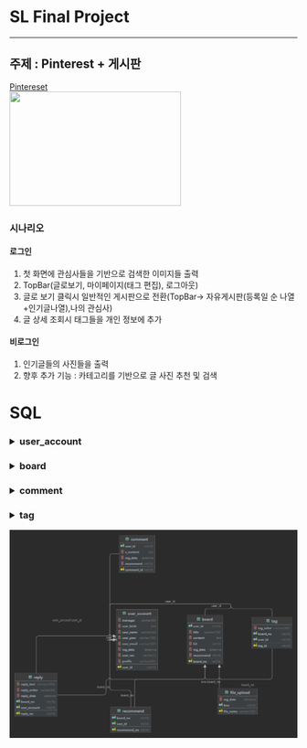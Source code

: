 SL Final Project
=========
<hr/>

## 주제 : Pinterest + 게시판
[Pintereset](https://www.pinterest.co.kr/)</br>
<img src="http://www.combridges.com/wp-content/uploads/2012/02/Pinterest.jpg" width="300px" height="200px">
### 시나리오  

#### 로그인
1. 첫 화면에 관심사들을 기반으로 검색한 이미지들 출력
2. TopBar(글로보기, 마이페이지(태그 편집), 로그아웃)
3. 글로 보기 클릭시 일반적인 게시판으로 전환(TopBar-> 자유게시판(등록일 순 나열+인기글나열),나의 관심사)
4. 글 상세 조회시 태그들을 개인 정보에 추가


#### 비로그인
1. 인기글들의 사진들을 출력
2. 향후 추가 기능 : 카테고리를 기반으로 글 사진 추천 및 검색

SQL
=====
<h3>
<details>
<summary>user_account</summary>
<div markdown="1">
 <table>
    <th>칼럼</th>
    <th>값</th>
    <tr>
        <td>user_id</td>
        <td>INT(10) AUTO_INCREMENT PrimaryKey</td>
    </tr>
    <tr>
        <td>manager</td>
        <td>VARCHAR(1) NOTNULL DEFAULT 'N'</td>
    </tr>
    <tr>
        <td>reg_date</td>
        <td>DATE DEFAULT current_timestamp</td>
    </tr>
    <tr>
        <td>user_birth</td>
        <td>DATE</td>
    </tr>
    <tr>
        <td>user_name</td>
        <td>VARCHAR(50) NOTNULL </td>
    </tr>
    <tr>
        <td>user_pass</td>
        <td>VARCHAR(150) NOTNULL</td>
    </tr>
    <tr>
        <td>user_email</td>
        <td>VARCHAR(100) NOTNULL</td>
    </tr>
    <tr>
        <td>user_sex</td>
        <td>VARCHAR(1) NOT NULL</td>
    </tr>
</table>
</div>
</details>
</h3>

<h3>
<details>
<summary>board</summary>
<div markdown="1">
 <table>
    <th>칼럼</th>
    <th>값</th>
    <tr>
        <td>board_id</td>
        <td>INT(10) AUTO_INCREMENT PRIMARY KEY </td>
    </tr>
    <tr>
        <td>user_id</td>
        <td>INT(10) NOT NULL FOREIGN KEY user_account (user_id)</td>
    </tr>
    <tr>
        <td>title</td>
        <td>VARCHAR(100) NOT NULL</td>
    </tr>
    <tr>
        <td>content</td>
        <td>TEXT</td>
    </tr>
    <tr>
        <td>hit</td>
        <td>INT(10) DEFAULT 0</td>
    </tr>
    <tr>
        <td>reg_date</td>
        <td>DATETIME DEFAULT current_timestamp</td>
    </tr>
    <tr>
        <td>recommend</td>
        <td>INT(10) DEFAULT 0</td>
    </tr>
    <tr>
        <td>image_url</td>
        <td>VARCHAR(200)</td>
    </tr>
    <tr>
        <td>tag_id</td>
        <td>VARCHAR(300)</td>
    </tr>
</table>
</div>
</details>
</h3>

<h3>
<details>
<summary>comment</summary>
<div markdown="1">
 <table>
    <th>칼럼</th>
    <th>값</th>
    <tr>
        <td>comment_id</td>
        <td>PrimaryKey INT(10) AUTO INCREMENT</td>
    </tr>
    <tr>
        <td>user_id</td>
        <td>INT(10) NOT NULL FOREIGN KEY user_account(user_id)</td>
    </tr>
    <tr>
        <td>c_content</td>
        <td>TEXT</td>
    </tr>
    <tr>
        <td>reg_date</td>
        <td>DATETIME DEFAULT current_timestamp</td>
    </tr>
    <tr>
        <td>recommend</td>
        <td>INT(10) DEFAULT 0</td>
    </tr>

</table>
</div>
</details>
</h3>

<h3>
<details>
<summary>tag</summary>
<div markdown="1">
 <table>
    <th>칼럼</th>
    <th>값</th>
    <tr>
        <td>tag_id</td>
        <td>INT(10) PRIMARY KEY</td>
    </tr>
    <tr>
        <td>tag_value</td>
        <td>VARCHAR(300)</td>
    </tr>
    <tr>
        <td>reg_date</td>
        <td>DATE DEFAULT current_timestamp</td>
    </tr>

</table>
</div>
</details>
</h3>
<img src="\src\main\resources\static\finaldb.png">

